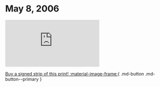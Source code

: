 # May 8, 2006

![](https://www.achewood.com/comic.php?date=05082006)

[Buy a signed strip of this print! :material-image-frame:](https://achewood-holiday-pop-up.myshopify.com/products/strip#05082006){ .md-button .md-button--primary }
